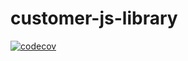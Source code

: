 # customer-js-library
[![codecov](https://codecov.io/gh/poiasd3241/customer-js-library/branch/main/graph/badge.svg?token=C7GU4VZWAE)](https://codecov.io/gh/poiasd3241/customer-js-library)
